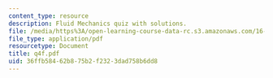```yaml
---
content_type: resource
description: Fluid Mechanics quiz with solutions.
file: /media/https%3A/open-learning-course-data-rc.s3.amazonaws.com/16-01-unified-engineering-i-ii-iii-iv-fall-2005-spring-2006/36ffb58462b875b2f2323dad758b6dd8_q4f.pdf
file_type: application/pdf
resourcetype: Document
title: q4f.pdf
uid: 36ffb584-62b8-75b2-f232-3dad758b6dd8
---
```

